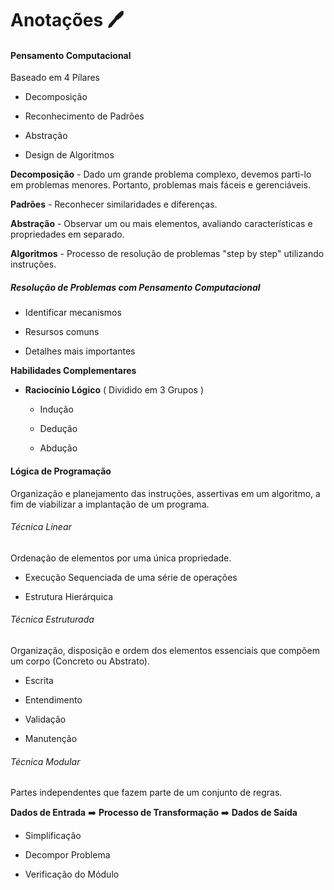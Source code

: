 # Anotações :pen:

#### Pensamento Computacional

Baseado em 4 Pílares 

- Decomposição 

- Reconhecimento de Padrões 

- Abstração 

- Design de Algoritmos

**Decomposição** - Dado um grande problema complexo, devemos parti-lo em problemas menores. Portanto, problemas mais fáceis e gerenciáveis.

**Padrões** - Reconhecer similaridades e diferenças.

**Abstração** - Observar um ou mais elementos, avaliando características e propriedades em separado.

**Algoritmos** - Processo de resolução de problemas "step by step" utilizando instruções.

##### Resolução de Problemas com Pensamento Computacional

- Identificar mecanismos

- Resursos comuns

- Detalhes mais importantes 

**Habilidades Complementares**

- **Raciocínio Lógico** ( Dividido em 3 Grupos )
  
  - Indução
  
  - Dedução
  
  - Abdução

#### Lógica de Programação

Organização e planejamento das instruções, assertivas em um algoritmo, a fim de viabilizar a implantação de um programa. 

###### Técnica Linear

Ordenação de elementos por uma única propriedade.

- Execução Sequenciada de uma série de operações

- Estrutura Hierárquica

###### Técnica Estruturada

Organização, disposição e ordem dos elementos essenciais que compõem um corpo (Concreto ou Abstrato).

- Escrita

- Entendimento

- Validação

- Manutenção

###### Técnica Modular

Partes independentes que fazem parte de um conjunto de regras.

**Dados de Entrada** :arrow_right: **Processo de Transformação** :arrow_right: **Dados de Saída** 

- Simplificação

- Decompor Problema

- Verificação do Módulo
